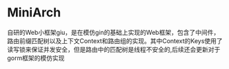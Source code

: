 # MiniArch
自研的Web小框架giu，是在模仿gin的基础上实现的Web框架，包含了中间件，路由前缀匹配树以及上下文Context和路由组的实现。其中Context的Keys使用了读写锁来保证并发安全，但是路由中的匹配树是线程不安全的,后续还会更新对于gorm框架的模仿实现
